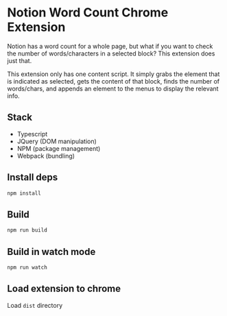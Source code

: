 # Notion Word Count Chrome Extension

Notion has a word count for a whole page, but what if you want to check the number of words/characters in a selected block? This extension does just that.

This extension only has one content script. It simply grabs the element that is indicated as selected, gets the content of that block, finds the number of words/chars, and appends an element to the menus to display the relevant info.

## Stack
- Typescript
- JQuery (DOM manipulation)
- NPM (package management)
- Webpack (bundling)

## Install deps

```bash
npm install
```


## Build

```bash
npm run build
```

## Build in watch mode

```bash
npm run watch
```


## Load extension to chrome

Load `dist` directory

